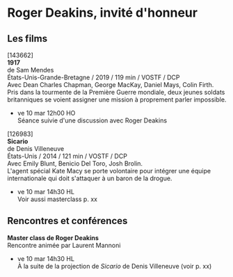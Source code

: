 # Roger Deakins, invité d'honneur

## Les films

[143662]  
**1917**  
de Sam Mendes  
États-Unis-Grande-Bretagne / 2019 / 119 min / VOSTF / DCP  
Avec Dean Charles Chapman, George MacKay, Daniel Mays, Colin Firth.  
Pris dans la tourmente de la Première Guerre mondiale, deux jeunes soldats britanniques se voient assigner une mission à proprement parler impossible.

- ve 10 mar 12h00 HO  
Séance suivie d'une discussion avec Roger Deakins

[126983]  
**Sicario**  
de Denis Villeneuve  
États-Unis / 2014 / 121 min / VOSTF / DCP  
Avec Emily Blunt, Benicio Del Toro, Josh Brolin.  
L'agent spécial Kate Macy se porte volontaire pour intégrer une équipe internationale qui doit s'attaquer à un baron de la drogue.

- ve 10 mar 14h30 HL  
Voir aussi masterclass p. xx

## Rencontres et conférences

**Master class de Roger Deakins**  
Rencontre animée par Laurent Mannoni

- ve 10 mar 14h30 HL  
À la suite de la projection de _Sicario_ de Denis Villeneuve (voir p. xx)

